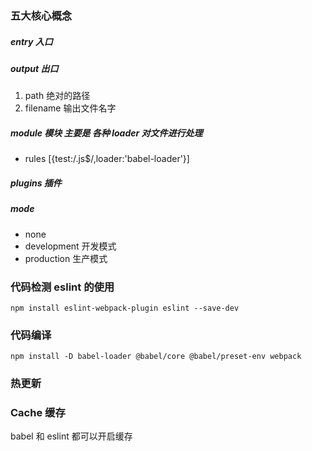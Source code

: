 ### 五大核心概念

##### entry 入口

##### output 出口

1. path 绝对的路径
2. filename 输出文件名字

##### module 模块 主要是 各种 loader 对文件进行处理

- rules [{test:/\.js$/,loader:'babel-loader'}]

##### plugins 插件

##### mode

- none
- development 开发模式
- production 生产模式

### 代码检测 eslint 的使用

`npm install eslint-webpack-plugin eslint --save-dev`

### 代码编译

`npm install -D babel-loader @babel/core @babel/preset-env webpack`

### 热更新

### Cache 缓存

babel 和 eslint 都可以开启缓存
